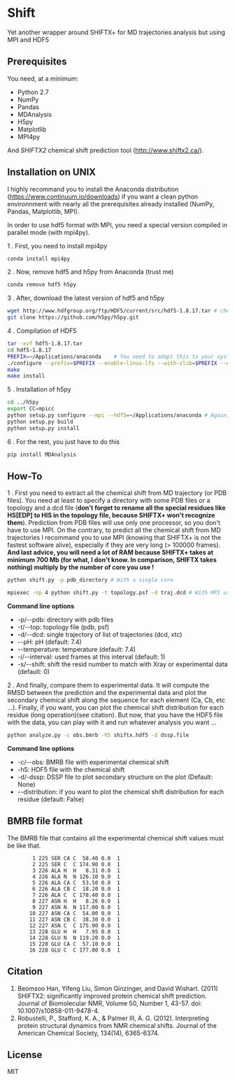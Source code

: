 # Shift
Yet another wrapper around SHIFTX+ for MD trajectories analysis but using MPI and HDF5

## Prerequisites

You need, at a minimum:

* Python 2.7
* NumPy
* Pandas
* MDAnalysis
* H5py
* Matplotlib
* MPI4py

And *SHIFTX2* chemical shift prediction tool (http://www.shiftx2.ca/).

## Installation on UNIX

I highly recommand you to install the Anaconda distribution (https://www.continuum.io/downloads) if you want a clean python environnment with nearly all the prerequisites already installed (NumPy, Pandas, Matplotlib, MPI).

In order to use hdf5 format with MPI, you need a special version compiled in parallel mode (with mpi4py).

1 . First, you need to install mpi4py
```bash
conda install mpi4py
```

2 . Now, remove hdf5 and h5py from Anaconda (trust me)
```bash
conda remove hdf5 h5py
```

3 . After, download the latest version of hdf5 and h5py
```bash
wget http://www.hdfgroup.org/ftp/HDF5/current/src/hdf5-1.8.17.tar # check if it is the latest version
git clone https://github.com/h5py/h5py.git
```

4 . Compilation of HDF5
```bash
tar -xvf hdf5-1.8.17.tar
cd hdf5-1.8.17
PREFIX=~/Applications/anaconda    # You need to adapt this to your system
./configure --prefix=$PREFIX --enable-linus-lfs --with-zlib=$PREFIX --enable-parallel --enable-shared
make
make install
```

5 . Installation of h5py
```bash
cd ../h5py
export CC=mpicc
python setup.py configure --mpi --hdf5=~/Applications/anaconda # Again, you have to adapt this
python setup.py build
python setup.py install
```

6 . For the rest, you just have to do this
```bash
pip install MDAnalysis
```

## How-To

1 . First you need to extract all the chemical shift from MD trajectory (or PDB files). You need at least to specify a directory with some PDB files or a topology and a dcd file (**don't forget to rename all the special residues like HS[EDP] to HIS in the topology file, because SHIFTX+ won't recognize them**). Prediction from PDB files will use only one processor, so you don't have to use MPI. On the contrary, to predict all the chemical shift from MD trajectories I recommand you to use MPI (knowing that SHIFTX+ is not the fastest software alive), especially if they are very long (> 100000 frames). **And last advice, you will need a lot of RAM because SHIFTX+ takes at minimum 700 Mb (for what, I don't know. In comparison, SHIFTX takes nothing) multiply by the number of core you use !**
```bash
python shift.py -p pdb_directory # With a single core
```
```bash
mpiexec -np 4 python shift.py -t topology.psf -d traj.dcd # With MPI using 4 cores
```
**Command line options**
* -p/--pdb: directory with pdb files
* -t/--top: topology file (pdb, psf)
* -d/--dcd: single trajectory of list of trajectories (dcd, xtc)
* --pH: pH (default: 7.4)
* --temperature: temperature (default: 7.4)
* -i/--interval: used frames at this interval (default: 1)
* -s/--shift: shift the resid number to match with Xray or experimental data (default: 0)

2 . And finally, compare them to experimental data. It will compute the RMSD between the prediction and the experimental data and plot the secondary chemical shift along the sequence for each element (Ca, Cb, etc ...). Finally, if you want, you can plot the chemical shift distribution for each residue (long operation)(see citation). But now, that you have the HDF5 file with the data, you can  play with it and run whatever analysis you want ...
```bash
python analyze.py -c obs.bmrb -h5 shiftx.hdf5 -d dssp.file
```
**Command line options**
* -c/--obs: BMRB file with experimental chemical shift
* -h5: HDF5 file with the chemical shift
* -d/-dssp: DSSP file to plot secondary structure on the plot (Default: None)
* --distribution: if you want to plot the chemical shift distribution for each residue (default: False)

## BMRB file format

The BMRB file that contains all the experimental chemical shift values must be like that.

```
        1 225 SER CA C  58.40 0.0  1
        2 225 SER C  C 174.90 0.0  1
        3 226 ALA H  H   8.31 0.0  1
        4 226 ALA N  N 126.10 0.0  1
        5 226 ALA CA C  53.50 0.0  1
        6 226 ALA CB C  18.20 0.0  1
        7 226 ALA C  C 178.40 0.0  1
        8 227 ASN H  H   8.26 0.0  1
        9 227 ASN N  N 117.00 0.0  1
       10 227 ASN CA C  54.00 0.0  1
       11 227 ASN CB C  38.30 0.0  1
       12 227 ASN C  C 175.90 0.0  1
       13 228 GLU H  H   7.95 0.0  1
       14 228 GLU N  N 119.20 0.0  1
       15 228 GLU CA C  57.10 0.0  1
       16 228 GLU C  C 177.00 0.0  1
```

## Citation
1. Beomsoo Han, Yifeng Liu, Simon Ginzinger, and David Wishart. (2011) SHIFTX2: significantly improved protein chemical shift prediction. Journal of Biomolecular NMR, Volume 50, Number 1, 43-57. doi: 10.1007/s10858-011-9478-4.
2. Robustelli, P., Stafford, K. A., & Palmer III, A. G. (2012). Interpreting protein structural dynamics from NMR chemical shifts. Journal of the American Chemical Society, 134(14), 6365-6374.


## License
MIT
